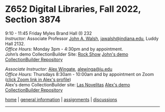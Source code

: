 # Z652 Digital Libraries, Fall 2022, Section 3874
9:10 - 11:45 Friday
Myles Brand Hall (I) 232  
*Instructor:* Associate Professor [John A. Walsh](http://johnwalsh.name/), [jawalsh@indiana.edu](mailto:jawalsh@indiana.edu), Luddy Hall 2132.  
*Office Hours:* Monday 3pm - 4:30pm and by appointment.  
John’s demo CollectionBuilder Site: [Rock Show](https://jawalsh.github.io/rock-show/)
[John's demo CollectionBuilder Repository](https://github.com/jawalsh/rock-show)


*Associate Instructor:* [Alex Wingate](http://alexandraewingate.com), [alewinga@iu.edu](mailto:alewinga@iu.edu)  
*Office Hours:* Thursdays 8:30am - 10:00am and by appointment on Zoom ([click Zoom link in Alex's profile](https://iu.instructure.com/courses/2084986/users/6407854))  
Alex's demo CollectionBuilder site: [Las Novelitas](https://aewingate.github.io/cb_demo/)
[Alex's demo CollectionBuilder Repository](https://github.com/aewingate/cb_demo)



[home](index.html) \| [general information](general.html) \| [assignments](assignments.html) \| [discussions](https://github.com/jawalsh/z652-Digital-Libraries/discussions)

---
